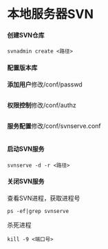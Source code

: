 # 本地服务器SVN

#### 创建SVN仓库

```
svnadmin create <路径>
```

#### 配置版本库

**添加用户**修改/conf/passwd

```

```

**权限控制**修改/conf/authz

```

```

**服务配置**修改/conf/svnserve.conf

```

```

#### 启动SVN服务

```
svnserve -d -r <路径>
```

#### 关闭SVN服务

查看SVN进程，获取进程号

```
ps -ef|grep svnserve
```

杀死进程

```
kill -9 <端口号>
```

